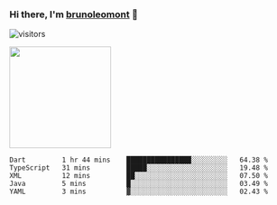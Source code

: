 ### Hi there, I'm [brunoleomont](https://www.linkedin.com/in/brunoleomont/) 👋

![visitors](https://visitor-badge.glitch.me/badge?page_id=page.id)

<img height="180em" src="https://github-readme-stats.vercel.app/api?username=brunoleomont&show_icons=true&hide_border=true&&count_private=true&include_all_commits=true" />

<!--START_SECTION:waka-->
```text
Dart         1 hr 44 mins    ████████████████░░░░░░░░░   64.38 % 
TypeScript   31 mins         █████░░░░░░░░░░░░░░░░░░░░   19.48 % 
XML          12 mins         ██░░░░░░░░░░░░░░░░░░░░░░░   07.50 % 
Java         5 mins          █░░░░░░░░░░░░░░░░░░░░░░░░   03.49 % 
YAML         3 mins          ▓░░░░░░░░░░░░░░░░░░░░░░░░   02.43 % 
```
<!--END_SECTION:waka-->

<!--
**brunoleomont/brunoleomont** is a ✨ _special_ ✨ repository because its `README.md` (this file) appears on your GitHub profile.

Here are some ideas to get you started:

- 🔭 I’m currently working on ...
- 🌱 I’m currently learning ...
- 👯 I’m looking to collaborate on ...
- 🤔 I’m looking for help with ...
- 💬 Ask me about ...
- 📫 How to reach me: ...
- 😄 Pronouns: ...
- ⚡ Fun fact: ...
-->

